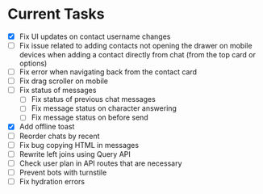 # Current Tasks

- [X] Fix UI updates on contact username changes
- [ ] Fix issue related to adding contacts not opening the drawer on mobile devices when adding a contact directly from chat (from the top card or options)
- [ ] Fix error when navigating back from the contact card
- [ ] Fix drag scroller on mobile
- [ ] Fix status of messages
  - [ ] Fix status of previous chat messages
  - [ ] Fix message status on character answering
  - [ ] Fix message status on before send
- [x] Add offline toast
- [ ] Reorder chats by recent
- [ ] Fix bug copying HTML in messages
- [ ] Rewrite left joins using Query API
- [ ] Check user plan in API routes that are necessary
- [ ] Prevent bots with turnstile
- [ ] Fix hydration errors
